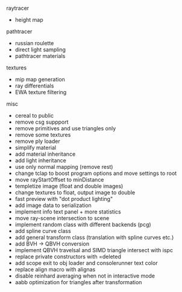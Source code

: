 raytracer
 - height map

pathtracer
 - russian roulette
 - direct light sampling
 - pathtracer materials

textures
 - mip map generation
 - ray differentials
 - EWA texture filtering

misc
 - cereal to public
 - remove csg suppport
 - remove primitives and use triangles only
 - remove some textures
 - remove ply loader
 - simplify material
 - add material inheritance
 - add light inheritance
 - use only normal mapping (remove rest)
 - change tclap to boost program options and move settings to root
 - move rayStartOffset to minDistance
 - templetize image (float and double images)
 - change textures to float, output image to double
 - fast preview with "dot product lighting"
 - add image data to serialization
 - implement info text panel + more statistics
 - move ray-scene intersection to scene
 - implement random class with different backends (pcg)
 - add spline curve class
 - add general transform class (translation with spline curves etc.)
 - add BVH -> QBVH conversion
 - implement QBVH travelsal and SIMD triangle intersect with ispc
 - replace private constructors with =deleted
 - add scope exit to obj loader and consolerunner text color
 - replace align macro with alignas
 - disable reinhard averaging when not in interactive mode
 - aabb optimization for triangles after transformation
